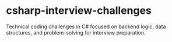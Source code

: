 # csharp-interview-challenges
Technical coding challenges in C# focused on backend logic, data structures, and problem-solving for interview preparation.
